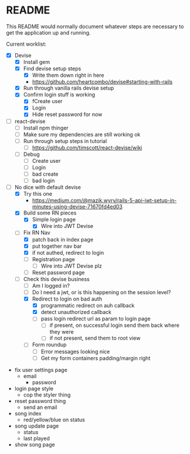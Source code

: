 # README

This README would normally document whatever steps are necessary to get the
application up and running.

Current worklist:

- [x] Devise
    - [x] Install gem
    - [x] Find devise setup steps
      - [x] Write them down right in here
      - https://github.com/heartcombo/devise#starting-with-rails
    - [x] Run through vanilla rails devise setup
    - [x] Confirm login stuff is working
        - [x] fCreate user
        - [x] Login
        - [x] Hide reset password for now
- [ ] react-devise
    - [ ] Install npm thinger
    - [ ] Make sure my dependencies are still working ok
    - [ ] Run through setup steps in tutorial
        - [ ] https://github.com/timscott/react-devise/wiki
    - [ ] Debug
        - [ ] Create user
        - [ ] Login
        - [ ] bad create
        - [ ] bad login
- [ ] No dice with default devise
  - [x] Try this one
    - https://medium.com/@mazik.wyry/rails-5-api-jwt-setup-in-minutes-using-devise-71670fd4ed03
  - [x] Build some RN pieces
    - [x] Simple login page
      - [x] Wire into JWT Devise
  - [ ] Fix RN Nav
    - [x] patch back in index page
    - [x] put together nav bar
    - [x] if not authed, redirect to login
    - [ ] Registration page
      - [ ] Wire into JWT Devise plz
    - [ ] Reset password page
  - [ ] Check this devise business
    - [ ] Am I logged in?
    - [ ] Do I need a jwt, or is this happening on the session level?
    - [x] Redirect to login on bad auth
      - [x] programmatic redirect on auh callback
      - [x] detect unauthorized callback
      - [ ] pass login redirect url as param to login page
        - [ ] if present, on successful login send them back where they were
        - [ ] if not present, send them to root view
    - [ ] Form roundup
        - [ ] Error messages looking nice
        - [ ] Get my form containers padding/margin right
- fix user settings page
  - email
    - password
- login page style
    - cop the styler thing
- reset password thing
    - send an email
- song index
    - red/yellow/blue on status
- song update page
    - status
    - last played
- show song page
  